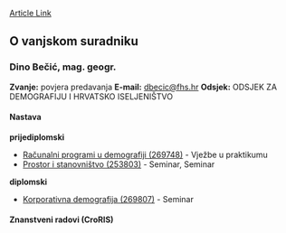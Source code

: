 [Article Link](https://www.fhs.hr/djelatnik/dino.becic)

## O vanjskom suradniku
###  Dino Bečić, mag. geogr. 
**Zvanje:**
povjera predavanja 
**E-mail:**
[dbecic@fhs.hr](javascript:startMail\('oqprpvs@fuu.e'\);)
**Odsjek:**
ODSJEK ZA DEMOGRAFIJU I HRVATSKO ISELJENIŠTVO 
#### Nastava
**prijediplomski**
  * [Računalni programi u demografiji (269748)](https://www.fhs.hr/predmet/rpud_a) - Vježbe u praktikumu
  * [Prostor i stanovništvo (253803)](https://www.fhs.hr/predmet/pis) - Seminar, Seminar


**diplomski**
  * [Korporativna demografija (269807)](https://www.fhs.hr/predmet/kordem_a) - Seminar


#### Znanstveni radovi (CroRIS)
